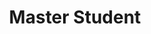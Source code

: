 ---
layout: person
name: "Haoxiang Rao"
image: "/assets/people/raohaoxiang.jpg" 
title: "Master Student"
category: "Student"
links:
  - link: "echrao@smail.nju.edu.cn" 
    icon: "email"
---